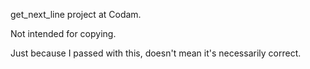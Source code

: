 get_next_line project at Codam.

Not intended for copying.

Just because I passed with this, doesn't mean it's necessarily correct.
